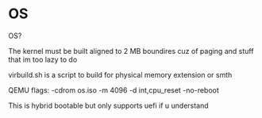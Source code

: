 # OS
OS?

The kernel must be built aligned to 2 MB boundires cuz of paging and stuff that im too lazy to do

virbuild.sh is a script to build for physical memory extension or smth

QEMU flags: -cdrom os.iso -m 4096 -d int,cpu_reset -no-reboot

This is hybrid bootable but only supports uefi if u understand
